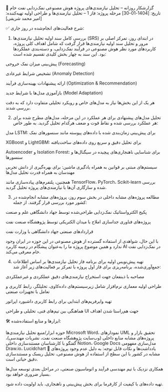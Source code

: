 📅 گزارشکار روزانه – تحلیل نیازمندی‌های پروژه هوش مصنوعی نمک‌زدایی نفت خام
تاریخ: [1404-01-30]
مرحله پروژه: فاز 1 – تحلیل نیازمندی‌ها و طراحی اولیه
تهیه‌کننده: [امیر محمد شریفی]

✅ شرح فعالیت‌های انجام‌شده در روز جاری:
1. بررسی کامل سند اولیه تحلیل نیازمندی‌ها (SRS)
در ابتدای روز، تمرکز اصلی بر مرور و تحلیل سند اولیه نیازمندی‌ها قرار گرفت که شامل اهداف کلی پروژه، کاربردهای مورد نظر هوش مصنوعی در فرآیند نمک‌زدایی، و دسته‌بندی عملکردها بود. این سند به چهار بخش کلیدی تقسیم شده است:

پیش‌بینی میزان نمک خروجی (Forecasting)

تشخیص شرایط غیرعادی (Anomaly Detection)

ارائه پیشنهادات بهینه‌سازی فرآیند (Optimization & Recommendation)

بازآموزی مدل‌ها با شرایط جدید (Model Adaptation)

هر یک از این بخش‌ها نیاز به مدل‌های خاص و رویکرد تحلیلی متفاوت دارد که به دقت بررسی شدند.

2. تحلیل مدل‌های پیشنهادی برای هر عملکرد
در این مرحله، مدل‌های مطرح شده برای هر عملکرد بررسی شده و نقاط قوت و ضعف هرکدام تحلیل گردید. به طور خاص:

مدل LSTM: برای پیش‌بینی زمان‌بندی شده با داده‌های پیوسته مانند سنسورهای نمک

XGBoost و LightGBM: برای تحلیل دقیق و سریع روی داده‌های ساخت‌یافته

Autoencoder و Isolation Forest: برای شناسایی ناهنجاری‌های پیچیده در سیگنال‌ها و سنسورها

سیستم‌های مبتنی بر قوانین به همراه یادگیری ماشین: برای بهره‌گیری از دانش تجربی مهندسان به همراه قدرت تحلیل مدل‌ها

همچنین، پلتفرم‌های پیاده‌سازی مانند TensorFlow، PyTorch، Scikit-learn بررسی شده و سازگاری آن‌ها با نیازمندی‌های پروژه تحلیل گردید.

3. مطالعه پروژه‌های مشابه داخلی
در بخش سوم روز، پروژه‌های مشابه انجام‌شده در کشور مورد بررسی قرار گرفتند. از جمله:

پکیج الکترواستاتیک نمک‌زدایی طراحی‌شده توسط جهاد دانشگاهی علم و صنعت

پروژه‌های فناوری جداسازی املاح با میدان الکتریکی توسط پژوهشگاه صنعت نفت

قراردادهای صنعتی جهاد دانشگاهی با وزارت نفت

با این‌ حال، شواهدی از استفاده گسترده از هوش مصنوعی در این حوزه در ایران وجود ندارد و همین موضوع پروژه ما را به‌عنوان پیشگام در زمینه کاربرد AI در نمک‌زدایی نفت خام معرفی می‌کند.

4. تهیه پیش‌نویس اولیه برای برنامه فاز تحلیل نیازمندی‌ها
بر اساس اطلاعات جمع‌آوری‌شده، برنامه‌ریزی برای فاز اول پروژه با تمرکز بر فعالیت‌های زیر آغاز شد:

مصاحبه با ذینفعان جهت استخراج نیازمندی‌های دقیق عملکردی و غیرعملکردی

طراحی اولیه معماری نرم‌افزار شامل زیرسیستم‌های داده‌کاوی، تحلیلگر، رابط کاربری و تعامل با تجهیزات صنعتی

تهیه وایرفریم‌های ابتدایی برای رابط کاربری داشبورد اپراتور

هماهنگی بین تیم‌های فنی، تحلیلی و طراحی UI جهت هم‌راستا شدن اهداف

🛠 ابزارها و منابع استفاده‌شده:

حوزه	ابزار/منبع
تحلیل نیازمندی‌ها	Microsoft Word، نمودارهای UML
تحقیق بازار و پروژه‌های مشابه	منابع داخلی (وب‌سایت پژوهشگاه صنعت نفت، نشریات مهندسی)، گفتگو با کارشناسان
مستندسازی داخلی	Notion، Google Docs
مدل‌سازی مفهومی	Draw.io، Lucidchart
📝 یادداشت‌ها و نکات قابل توجه:
به دلیل عدم وجود پروژه‌های مشابه در کشور با این سطح از استفاده از هوش مصنوعی، تحلیل ریسک و مستندسازی دقیق حیاتی است.

همکاری نزدیک با تیم مهندسی فرآیند و اتوماسیون صنعتی، در مراحل بعدی توسعه مدل‌ها بسیار ضروری خواهد بود.

تهیه داده‌های با کیفیت از کارفرما برای بخش پیش‌بینی و ناهنجاری، باید اولویت داده شود.
